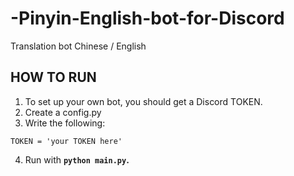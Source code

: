 # -Pinyin-English-bot-for-Discord
Translation bot Chinese / English

## HOW TO RUN ##
1. To set up your own bot, you should get a Discord TOKEN.
2. Create a config.py
3. Write the following: 
```
TOKEN = 'your TOKEN here'
```
4. Run with **`python main.py`.**
